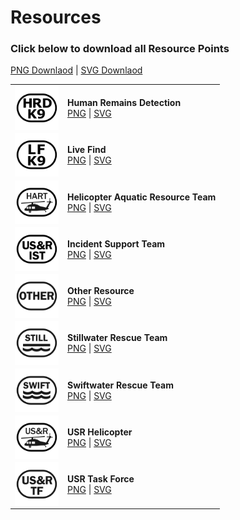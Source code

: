 # Resources
### Click below to download all Resource Points<br>
<a href="https://github.com/NAPSG/USR-Symbology/raw/main/Resource/PNGs/resource_png.zip">PNG Downlaod</a> | <a href="https://github.com/NAPSG/USR-Symbology/raw/main/Resource/PNGs/resource_svg.zip">SVG Downlaod</a>

|            |                     |
| ---------- | ------------------- | 
| <img src="https://github.com/NAPSG/USR-Symbology/blob/main/Resource/SVGs/USR_Resource_CanineSearchTeam_HumanRemainsDetection.svg" align="center" width="70px"/> | **Human Remains Detection** <br> <a href="https://github.com/NAPSG/USR-Symbology/blob/main/Resource/PNGs/USR_Resource_CanineSearchTeam_HumanRemainsDetection.png">PNG</a> \| <a href="https://github.com/NAPSG/USR-Symbology/blob/main/Resource/SVGs/USR_Resource_CanineSearchTeam_HumanRemainsDetection.svg">SVG</a>|
| <img src="https://github.com/NAPSG/USR-Symbology/blob/main/Resource/SVGs/USR_Resource_CanineSearchTeam_LiveFind.svg" align="center" width="70px"/> | **Live Find** <br> <a href="https://github.com/NAPSG/USR-Symbology/blob/main/Resource/PNGs/USR_Resource_CanineSearchTeam_LiveFind.png">PNG</a> \| <a href="https://github.com/NAPSG/USR-Symbology/blob/main/Resource/SVGs/USR_Resource_CanineSearchTeam_LiveFind.svg">SVG</a>|
| <img src="https://github.com/NAPSG/USR-Symbology/blob/main/Resource/SVGs/USR_Resource_HelicopterAquaticResourceTeam.svg" align="center" width="70px"/> | **Helicopter Aquatic Resource Team** <br> <a href="https://github.com/NAPSG/USR-Symbology/blob/main/Resource/PNGs/USR_Resource_HelicopterAquaticResourceTeam.png">PNG</a> \| <a href="https://github.com/NAPSG/USR-Symbology/blob/main/Resource/SVGs/USR_Resource_HelicopterAquaticResourceTeam.svg">SVG</a>|
| <img src="https://github.com/NAPSG/USR-Symbology/blob/main/Resource/SVGs/USR_Resource_IncidentSupportTeam.svg" align="center" width="70px"/> | **Incident Support Team** <br> <a href="https://github.com/NAPSG/USR-Symbology/blob/main/Resource/PNGs/USR_Resource_IncidentSupportTeam.png">PNG</a> \| <a href="https://github.com/NAPSG/USR-Symbology/blob/main/Resource/SVGs/USR_Resource_IncidentSupportTeam.svg">SVG</a>|
| <img src="https://github.com/NAPSG/USR-Symbology/blob/main/Resource/SVGs/USR_Resource_OtherResource.svg" align="center" width="70px"/> | **Other Resource** <br> <a href="https://github.com/NAPSG/USR-Symbology/blob/main/Resource/PNGs/USR_Resource_OtherResource.png">PNG</a> \| <a href="https://github.com/NAPSG/USR-Symbology/blob/main/Resource/SVGs/USR_Resource_OtherResource.svg">SVG</a>|
| <img src="https://github.com/NAPSG/USR-Symbology/blob/main/Resource/SVGs/USR_Resource_StillwaterRescueTeam.svg" align="center" width="70px"/> | **Stillwater Rescue Team** <br> <a href="https://github.com/NAPSG/USR-Symbology/blob/main/Resource/PNGs/USR_Resource_StillwaterRescueTeam.png">PNG</a> \| <a href="https://github.com/NAPSG/USR-Symbology/blob/main/Resource/SVGs/USR_Resource_StillwaterRescueTeam.svg">SVG</a>|
| <img src="https://github.com/NAPSG/USR-Symbology/blob/main/Resource/SVGs/USR_Resource_SwiftwaterRescueTeam.svg" align="center" width="70px"/> | **Swiftwater Rescue Team** <br> <a href="https://github.com/NAPSG/USR-Symbology/blob/main/Resource/PNGs/USR_Resource_SwiftwaterRescueTeam.png">PNG</a> \| <a href="https://github.com/NAPSG/USR-Symbology/blob/main/Resource/SVGs/USR_Resource_SwiftwaterRescueTeam.svg">SVG</a>|
| <img src="https://github.com/NAPSG/USR-Symbology/blob/main/Resource/SVGs/USR_Resource_USRHelicopterResource.svg" align="center" width="70px"/> | **USR Helicopter** <br> <a href="https://github.com/NAPSG/USR-Symbology/blob/main/Resource/PNGs/USR_Resource_USRHelicopter.png">PNG</a> \| <a href="https://github.com/NAPSG/USR-Symbology/blob/main/Resource/SVGs/USR_Resource_USRHelicopterResource.svg">SVG</a>|
| <img src="https://github.com/NAPSG/USR-Symbology/blob/main/Resource/SVGs/USR_Resource_USRTaskForce.svg" align="center" width="70px"/> | **USR Task Force** <br> <a href="https://github.com/NAPSG/USR-Symbology/blob/main/Resource/PNGs/USR_Resource_USRTaskForce.png">PNG</a> \| <a href="https://github.com/NAPSG/USR-Symbology/blob/main/Resource/SVGs/USR_Resource_USRTaskForce.svg">SVG</a>|
